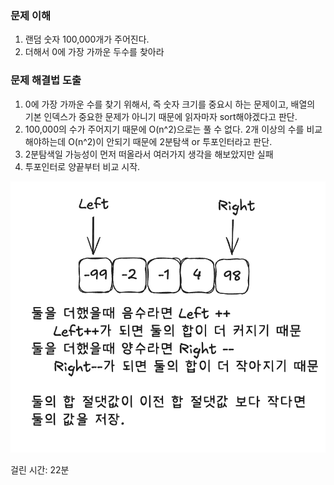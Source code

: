 ### 문제 이해
1. 랜덤 숫자 100,000개가 주어진다.
2. 더해서 0에 가장 가까운 두수를 찾아라

### 문제 해결법 도출
1. 0에 가장 가까운 수를 찾기 위해서, 즉 숫자 크기를 중요시 하는 문제이고, 배열의 기본 인덱스가 중요한 문제가 아니기 때문에 읽자마자 sort해야겠다고 판단.
2. 100,000의 수가 주어지기 때문에 O(n^2)으로는 풀 수 없다. 2개 이상의 수를 비교해야하는데 O(n^2)이 안되기 때문에 2분탐색 or 투포인터라고 판단.
3. 2분탐색일 가능성이 먼저 떠올라서 여러가지 생각을 해보았지만 실패
4. 투포인터로 양끝부터 비교 시작.

![alt text](../images/backjoon_2480_hhb.png)

걸린 시간: 22분